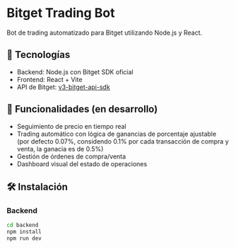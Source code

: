 # Bitget Trading Bot

Bot de trading automatizado para Bitget utilizando Node.js y React.

## 🔧 Tecnologías
- Backend: Node.js con Bitget SDK oficial
- Frontend: React + Vite
- API de Bitget: [v3-bitget-api-sdk](https://github.com/BitgetLimited/v3-bitget-api-sdk)

## 🚀 Funcionalidades (en desarrollo)
- Seguimiento de precio en tiempo real
- Trading automático con lógica de ganancias de porcentaje ajustable (por defecto 0.07%, considendo 0.1% por cada transacción de compra y venta, la ganacia es de 0.5%)
- Gestión de órdenes de compra/venta
- Dashboard visual del estado de operaciones

## 🛠️ Instalación

### Backend

```bash
cd backend
npm install
npm run dev
